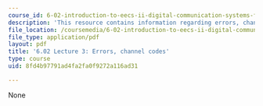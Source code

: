 ```yaml
---
course_id: 6-02-introduction-to-eecs-ii-digital-communication-systems-fall-2012
description: 'This resource contains information regarding errors, channel codes. '
file_location: /coursemedia/6-02-introduction-to-eecs-ii-digital-communication-systems-fall-2012/8fd4b97791ad4fa2fa0f9272a116ad31_MIT6_02F12_lec03.pdf
file_type: application/pdf
layout: pdf
title: '6.02 Lecture 3: Errors, channel codes'
type: course
uid: 8fd4b97791ad4fa2fa0f9272a116ad31

---
```

None